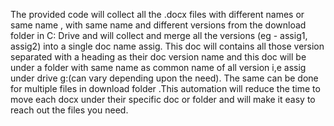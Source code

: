 The provided code will collect all the .docx files with different names or same name , with same name and different versions from the download folder in C: Drive and will collect and merge all the versions (eg - assig1, assig2) into a single doc name assig. This doc will contains all those version separated with a heading as their doc version name and this doc will be under a folder with same name as common name of all version i,e assig under drive g:(can vary depending upon the need). The same can be done for multiple files in download folder .This automation will reduce the time to move each docx under their specific doc or folder and will make it easy to reach out the files you need.
